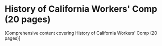 # History of California Workers' Comp (20 pages)

[Comprehensive content covering History of California Workers' Comp (20 pages)]
